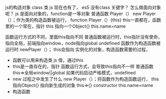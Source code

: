 js的构造对象
class 类 js 现在也有了，
es5 没有class 关键字？ 怎么做面向对象呢？
js 是面向对象的，function是一等对象
普通函数 Player（）
new Player（）；作为类的构造函数被运行，
function Player（）{this}
this一直都在，函数里的一个常在，指针
this 指向一个Object{} this.name=name

函数运行方式的不同，里面this指向不同 
普通函数被运行时，this指针没有使命，指向全局，前端指向window，node指向global  undefined
函数作为构造函数被运行时 newPlayer（）；
this会指向 实例化的对象，构造函数需要的过程，

- 函数可以用来构造类 js 借，通过this
- this是一直存在的，指针
 函数运行方式，会导致this指向不一样
 普通函数 this=>全局window||global
 如果代码启动严格模式，undefined
- new 过程之中发生了什么
 new Player（）；将函数作为构造函数运行，
 this 指向Object{}   指向新生成的对象
 this=>{} constructor
 this.name=name
- 构造函数





